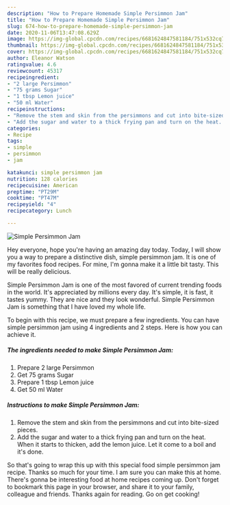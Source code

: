 ```yaml
---
description: "How to Prepare Homemade Simple Persimmon Jam"
title: "How to Prepare Homemade Simple Persimmon Jam"
slug: 674-how-to-prepare-homemade-simple-persimmon-jam
date: 2020-11-06T13:47:08.629Z
image: https://img-global.cpcdn.com/recipes/6681624847581184/751x532cq70/simple-persimmon-jam-recipe-main-photo.jpg
thumbnail: https://img-global.cpcdn.com/recipes/6681624847581184/751x532cq70/simple-persimmon-jam-recipe-main-photo.jpg
cover: https://img-global.cpcdn.com/recipes/6681624847581184/751x532cq70/simple-persimmon-jam-recipe-main-photo.jpg
author: Eleanor Watson
ratingvalue: 4.6
reviewcount: 45317
recipeingredient:
- "2 large Persimmon"
- "75 grams Sugar"
- "1 tbsp Lemon juice"
- "50 ml Water"
recipeinstructions:
- "Remove the stem and skin from the persimmons and cut into bite-sized pieces."
- "Add the sugar and water to a thick frying pan and turn on the heat. When it starts to thicken, add the lemon juice. Let it come to a boil and it&#39;s done."
categories:
- Recipe
tags:
- simple
- persimmon
- jam

katakunci: simple persimmon jam 
nutrition: 128 calories
recipecuisine: American
preptime: "PT29M"
cooktime: "PT47M"
recipeyield: "4"
recipecategory: Lunch

---
```



![Simple Persimmon Jam](https://img-global.cpcdn.com/recipes/6681624847581184/751x532cq70/simple-persimmon-jam-recipe-main-photo.jpg)

Hey everyone, hope you're having an amazing day today. Today, I will show you a way to prepare a distinctive dish, simple persimmon jam. It is one of my favorites food recipes. For mine, I'm gonna make it a little bit tasty. This will be really delicious.



Simple Persimmon Jam is one of the most favored of current trending foods in the world. It's appreciated by millions every day. It's simple, it is fast, it tastes yummy. They are nice and they look wonderful. Simple Persimmon Jam is something that I have loved my whole life.


To begin with this recipe, we must prepare a few ingredients. You can have simple persimmon jam using 4 ingredients and 2 steps. Here is how you can achieve it.

<!--inarticleads1-->

##### The ingredients needed to make Simple Persimmon Jam:

1. Prepare 2 large Persimmon
1. Get 75 grams Sugar
1. Prepare 1 tbsp Lemon juice
1. Get 50 ml Water




<!--inarticleads2-->

##### Instructions to make Simple Persimmon Jam:

1. Remove the stem and skin from the persimmons and cut into bite-sized pieces.
1. Add the sugar and water to a thick frying pan and turn on the heat. When it starts to thicken, add the lemon juice. Let it come to a boil and it&#39;s done.




So that's going to wrap this up with this special food simple persimmon jam recipe. Thanks so much for your time. I am sure you can make this at home. There's gonna be interesting food at home recipes coming up. Don't forget to bookmark this page in your browser, and share it to your family, colleague and friends. Thanks again for reading. Go on get cooking!
